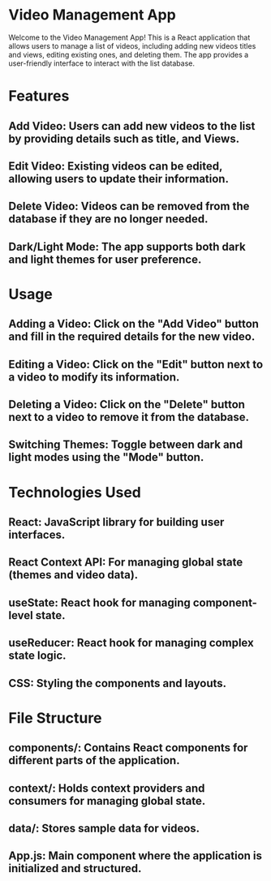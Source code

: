 # Video Management App

Welcome to the Video Management App! This is a React application that allows users to manage a list of videos, including adding new videos titles and views, editing existing ones, and deleting them. The app provides a user-friendly interface to interact with the list database.

# Features

## Add Video: Users can add new videos to the list by providing details such as title, and Views.

## Edit Video: Existing videos can be edited, allowing users to update their information.

## Delete Video: Videos can be removed from the database if they are no longer needed.

## Dark/Light Mode: The app supports both dark and light themes for user preference.


# Usage

## Adding a Video: Click on the "Add Video" button and fill in the required details for the new video.
## Editing a Video: Click on the "Edit" button next to a video to modify its information.
## Deleting a Video: Click on the "Delete" button next to a video to remove it from the database.
## Switching Themes: Toggle between dark and light modes using the "Mode" button.

# Technologies Used
## React: JavaScript library for building user interfaces.
## React Context API: For managing global state (themes and video data).
## useState: React hook for managing component-level state.
## useReducer: React hook for managing complex state logic.
## CSS: Styling the components and layouts.

# File Structure
## components/: Contains React components for different parts of the application.
## context/: Holds context providers and consumers for managing global state.
## data/: Stores sample data for videos.
## App.js: Main component where the application is initialized and structured.
